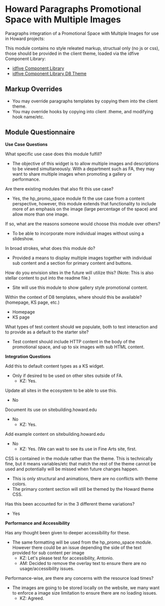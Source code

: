 # Howard Paragraphs Promotional Space with Multiple Images

Paragraphs integration of a Promotional Space with Multiple Images for use in Howard projects:

This module contains no style releated markup, structual only (no js or css), those should be provided in the client theme, loaded via the idfive Component Library:

 - [idfive Component Library](https://bitbucket.org/idfivellc/idfive-component-library)
 - [idfive Component Library D8 Theme](https://bitbucket.org/idfivellc/idfive-component-library-d8-theme)

## Markup Overrides

- You may override paragraphs templates by copying them into the client theme.
- You may override hooks by copying into client .theme, and modifying hook name/etc.

## Module Questionnaire

**Use Case Questions**

What specific use case does this module fulfill?
- The objective of this widget is to allow multiple images and descriptions to be viewed simultaneously. With a department such as FA, they may want to share multiple images when promoting a gallery or performance.

Are there existing modules that also fit this use case?
- Yes, the hp_promo_space module fit the use case from a content perspective, however, this module extends that functionality to include more of an emphasis on the image (large percentage of the space) and allow more than one image.

If so, what are the reasons someone would choose this module over others?
- To be able to incorporate more individual images without using a slideshow.

In broad strokes, what does this module do?
- Provided a means to display multiple images together with individual sub content and a section for primary content and buttons.

How do you envision sites in the future will utilize this?  (Note: This is also stellar content to put into the readme file.)
- Site will use this module to show gallery style promotional content.

Within the context of D8 templates, where should this be available? (homepage, KS page, etc.)
- Homepage
- KS page

What types of test content should we populate, both to test interaction and to provide as a default to the starter site?
- Test content should include HTTP content in the body of the promotional space, and up to six images with sub HTML content.

**Integration Questions**

Add this to default content types as a KS widget.
- Only if desired to be used on other sites outside of FA.
   - KZ: Yes.

Update all sites in the ecosystem to be able to use this.
- No

Document its use on sitebuilding.howard.edu
- No
   - KZ: Yes.

Add example content on sitebuilding.howard.edu
- No
   - KZ: Yes. (We can wait to see its use in Fine Arts site, first.

CSS is contained in the module rather than the theme. This is technically fine, but it means variables/etc that match the rest of the theme cannot be used and potentially will be missed when future changes happen.
- This is only structural and animations, there are no conflicts with theme colors.
- The primary content section will still be themed by the Howard theme CSS.

Has this been accounted for in the 3 different theme variations?
- Yes

**Performance and Accessibility**

Has any thought been given to deeper accessibility for these.
- The same formatting will be used from the hp_promo_space module. However there could be an issue depending the side of the text provided for sub content per image
   - KZ: Let's please test for accessibility, Antonio.
   - AM: Decided to remove the overlay text to ensure there are no usage/accessibility issues.

Performance-wise, are there any concerns with the resource load times?
- The images are going to be stored locally on the website, we many want to enforce a image size limitation to ensure there are no loading issues.
   - KZ: Agreed.
